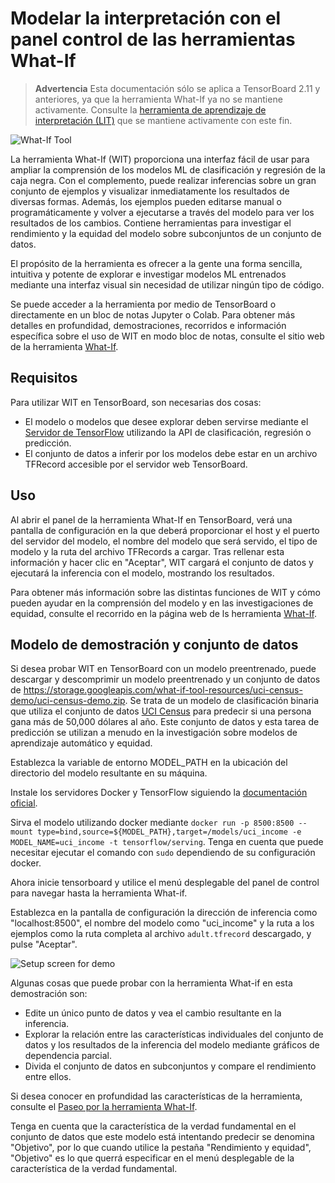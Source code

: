 # Modelar la interpretación con el panel control de las herramientas What-If

> **Advertencia** Esta documentación sólo se aplica a TensorBoard 2.11 y anteriores, ya que la herramienta What-If ya no se mantiene activamente. Consulte la [herramienta de aprendizaje de interpretación (LIT)](https://pair-code.github.io/lit/) que se mantiene activamente con este fin.

![What-If Tool](https://github.com/tensorflow/docs-l10n/blob/master/site/es-419/tensorboard/images/what_if_tool.png?raw=true)

La herramienta What-If (WIT) proporciona una interfaz fácil de usar para ampliar la comprensión de los modelos ML de clasificación y regresión de la caja negra. Con el complemento, puede realizar inferencias sobre un gran conjunto de ejemplos y visualizar inmediatamente los resultados de diversas formas. Además, los ejemplos pueden editarse manual o programáticamente y volver a ejecutarse a través del modelo para ver los resultados de los cambios. Contiene herramientas para investigar el rendimiento y la equidad del modelo sobre subconjuntos de un conjunto de datos.

El propósito de la herramienta es ofrecer a la gente una forma sencilla, intuitiva y potente de explorar e investigar modelos ML entrenados mediante una interfaz visual sin necesidad de utilizar ningún tipo de código.

Se puede acceder a la herramienta por medio de TensorBoard o directamente en un bloc de notas Jupyter o Colab. Para obtener más detalles en profundidad, demostraciones, recorridos e información específica sobre el uso de WIT en modo bloc de notas, consulte el sitio web de la herramienta [What-If](https://pair-code.github.io/what-if-tool).

## Requisitos

Para utilizar WIT en TensorBoard, son necesarias dos cosas:

- El modelo o modelos que desee explorar deben servirse mediante el [Servidor de TensorFlow](https://github.com/tensorflow/serving) utilizando la API de clasificación, regresión o predicción.
- El conjunto de datos a inferir por los modelos debe estar en un archivo TFRecord accesible por el servidor web TensorBoard.

## Uso

Al abrir el panel de la herramienta What-If en TensorBoard, verá una pantalla de configuración en la que deberá proporcionar el host y el puerto del servidor del modelo, el nombre del modelo que será servido, el tipo de modelo y la ruta del archivo TFRecords a cargar. Tras rellenar esta información y hacer clic en "Aceptar", WIT cargará el conjunto de datos y ejecutará la inferencia con el modelo, mostrando los resultados.

Para obtener más información sobre las distintas funciones de WIT y cómo pueden ayudar en la comprensión del modelo y en las investigaciones de equidad, consulte el recorrido en la página web de ls herramienta [What-If](https://pair-code.github.io/what-if-tool).

## Modelo de demostración y conjunto de datos

Si desea probar WIT en TensorBoard con un modelo preentrenado, puede descargar y descomprimir un modelo preentrenado y un conjunto de datos de https://storage.googleapis.com/what-if-tool-resources/uci-census-demo/uci-census-demo.zip. Se trata de un modelo de clasificación binaria que utiliza el conjunto de datos [UCI Census](https://archive.ics.uci.edu/ml/datasets/census+income) para predecir si una persona gana más de 50,000 dólares al año. Este conjunto de datos y esta tarea de predicción se utilizan a menudo en la investigación sobre modelos de aprendizaje automático y equidad.

Establezca la variable de entorno MODEL_PATH en la ubicación del directorio del modelo resultante en su máquina.

Instale los servidores Docker y TensorFlow siguiendo la [documentación oficial](https://www.tensorflow.org/tfx/serving/docker).

Sirva el modelo utilizando docker mediante `docker run -p 8500:8500 --mount type=bind,source=${MODEL_PATH},target=/models/uci_income -e MODEL_NAME=uci_income -t tensorflow/serving`. Tenga en cuenta que puede necesitar ejecutar el comando con `sudo` dependiendo de su configuración docker.

Ahora inicie tensorboard y utilice el menú desplegable del panel de control para navegar hasta la herramienta What-if.

Establezca en la pantalla de configuración la dirección de inferencia como "localhost:8500", el nombre del modelo como "uci_income" y la ruta a los ejemplos como la ruta completa al archivo `adult.tfrecord` descargado, y pulse "Aceptar".

![Setup screen for demo](https://github.com/tensorflow/docs-l10n/blob/master/site/es-419/tensorboard/images/what_if_tool_demo_setup.png?raw=true)

Algunas cosas que puede probar con la herramienta What-if en esta demostración son:

- Edite un único punto de datos y vea el cambio resultante en la inferencia.
- Explorar la relación entre las características individuales del conjunto de datos y los resultados de la inferencia del modelo mediante gráficos de dependencia parcial.
- Divida el conjunto de datos en subconjuntos y compare el rendimiento entre ellos.

Si desea conocer en profundidad las características de la herramienta, consulte el [Paseo por la herramienta What-If](https://pair-code.github.io/what-if-tool/walkthrough.html).

Tenga en cuenta que la característica de la verdad fundamental en el conjunto de datos que este modelo está intentando predecir se denomina "Objetivo", por lo que cuando utilice la pestaña "Rendimiento y equidad", "Objetivo" es lo que querrá especificar en el menú desplegable de la característica de la verdad fundamental.
